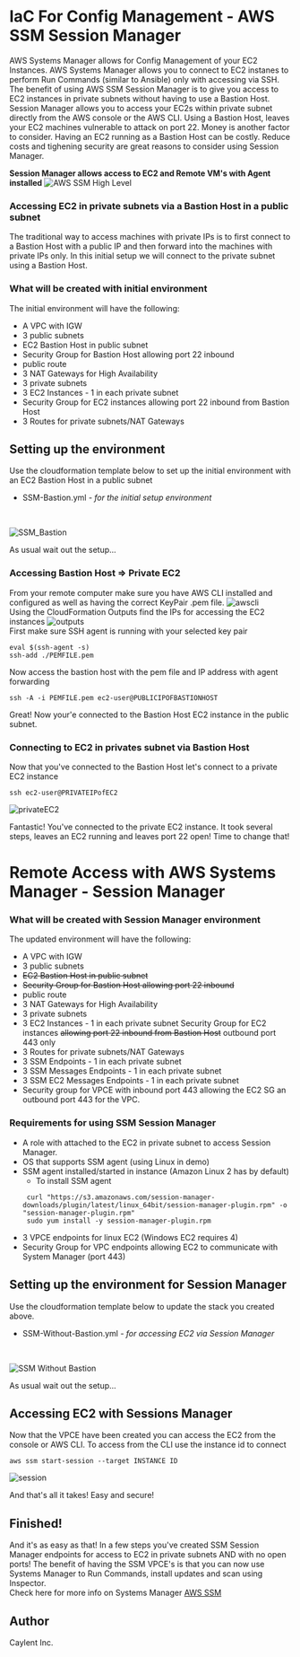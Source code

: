 # IaC For Config Management - AWS SSM Session Manager

AWS Systems Manager allows for Config Management of your EC2 Instances. AWS Systems Manager allows you to connect to EC2 instanes to perform Run Commands (similar to Ansible) only with accessing via SSH. The benefit of using AWS SSM Session Manager is to give you access to EC2 instances in private subnets without having to use a Bastion Host. Session Manager allows you to access your EC2s within private subnet directly from the AWS console or the AWS CLI. Using a Bastion Host, leaves your EC2 machines vulnerable to attack on port 22. Money is another factor to consider. Having an EC2 running as a Bastion Host can be costly. Reduce costs and tighening security are great reasons to consider using Session Manager.


**Session Manager allows access to EC2 and Remote VM's with Agent installed**
![AWS SSM High Level](https://user-images.githubusercontent.com/90650872/137359824-852ab878-5015-4b8f-81f0-a84851e7b818.png)



### Accessing EC2 in private subnets via a Bastion Host in a public subnet
The traditional way to access machines with private IPs is to first connect to a Bastion Host with a public IP and then forward into the machines with private IPs only. In this initial setup we will connect to the private subnet using a Bastion Host.

### What will be created with initial environment

The initial environment will have the following:
* A VPC with IGW
* 3 public subnets
* EC2 Bastion Host in public subnet
* Security Group for Bastion Host allowing port 22 inbound
* public route
* 3 NAT Gateways for High Availability
* 3 private subnets
* 3 EC2 Instances - 1 in each private subnet
* Security Group for EC2 instances allowing port 22 inbound from Bastion Host
* 3 Routes for private subnets/NAT Gateways


## Setting up the environment

Use the cloudformation template below to set up the initial environment with an EC2 Bastion Host in a public subnet<br />
* SSM-Bastion.yml *- for the initial setup environment*
<br />

![SSM_Bastion](https://user-images.githubusercontent.com/90650872/137347028-8a968a1f-acd2-4f6f-adbc-fbb686e80990.png)

As usual wait out the setup...


### Accessing Bastion Host => Private EC2
From your remote computer make sure you have AWS CLI installed and configured as well as having the correct KeyPair .pem file.
![awscli](https://user-images.githubusercontent.com/90650872/137362188-56705dc4-11b1-40e3-96bc-b61f335cc3bf.png)
<br />
Using the CloudFormation Outputs find the IPs for accessing the EC2 instances 
![outputs](https://user-images.githubusercontent.com/90650872/137362267-cc225231-ecb3-4912-afd3-a2f585254e8f.png)
<br />
First make sure SSH agent is running with your selected key pair
```
eval $(ssh-agent -s)
ssh-add ./PEMFILE.pem
```
Now access the bastion host with the pem file and IP address with agent forwarding
```
ssh -A -i PEMFILE.pem ec2-user@PUBLICIPOFBASTIONHOST
```
Great! Now your'e connected to the Bastion Host EC2 instance in the public subnet.
<br />

### Connecting to EC2 in privates subnet via Bastion Host
Now that you've connected to the Bastion Host let's connect to a private EC2 instance

```
ssh ec2-user@PRIVATEIPofEC2
```
![privateEC2](https://user-images.githubusercontent.com/90650872/137363799-688abbd7-0d62-4b09-9766-7bffacf9a5ef.png)


Fantastic! You've connected to the private EC2 instance. It took several steps, leaves an EC2 running and leaves port 22 open! Time to change that!

# Remote Access with AWS Systems Manager - Session Manager

### What will be created with Session Manager environment

The updated environment will have the following:
* A VPC with IGW
* 3 public subnets
* <strike>EC2 Bastion Host in public subnet</strike>
* <strike>Security Group for Bastion Host allowing port 22 inbound</strike>
* public route 
* 3 NAT Gateways for High Availability
* 3 private subnets
* 3 EC2 Instances - 1 in each private subnet
Security Group for EC2 instances <strike>allowing port 22 inbound from Bastion Host</strike> outbound port 443 only
* 3 Routes for private subnets/NAT Gateways
* 3 SSM Endpoints - 1 in each private subnet
* 3 SSM Messages Endpoints - 1 in each private subnet
* 3 SSM EC2 Messages Endpoints - 1 in each private subnet
* Security group for VPCE with inbound port 443 allowing the EC2 SG an outbound port 443 for the VPC.

### Requirements for using SSM Session Manager
* A role with attached to the EC2 in private subnet to access Session Manager.
* OS that supports SSM agent (using Linux in demo)
* SSM agent installed/started in instance (Amazon Linux 2 has by default)
  - To install SSM agent
  ``` install SSM agent
   curl "https://s3.amazonaws.com/session-manager-downloads/plugin/latest/linux_64bit/session-manager-plugin.rpm" -o "session-manager-plugin.rpm"
   sudo yum install -y session-manager-plugin.rpm
* 3 VPCE endpoints for linux EC2 (Windows EC2 requires 4)
* Security Group for VPC endpoints allowing EC2 to communicate with System Manager (port 443)

## Setting up the environment for Session Manager

Use the cloudformation template below to update the stack you created above.<br />
* SSM-Without-Bastion.yml *- for accessing EC2 via Session Manager*
<br />

![SSM Without Bastion](https://user-images.githubusercontent.com/90650872/137347013-349e1139-a523-4fdf-a4c3-1b4d78e8041d.png)


As usual wait out the setup...

## Accessing EC2 with Sessions Manager
Now that the VPCE have been created you can access the EC2 from the console or AWS CLI. To access from the CLI use the instance id to connect
```
aws ssm start-session --target INSTANCE ID
```
![session](https://user-images.githubusercontent.com/90650872/137368134-57d5005e-e003-455b-ab77-9673de4d1f01.png)


And that's all it takes! Easy and secure!
## Finished!

And it's as easy as that! In a few steps you've created SSM Session Manager endpoints for access to EC2 in private subnets AND with no open ports!
The benefit of having the SSM VPCE's is that you can now use Systems Manager to Run Commands, install updates and scan using Inspector.<br />
Check here for more info on Systems Manager [AWS SSM](https://docs.aws.amazon.com/systems-manager/latest/userguide/what-is-systems-manager.html)

## Author
Caylent Inc.




